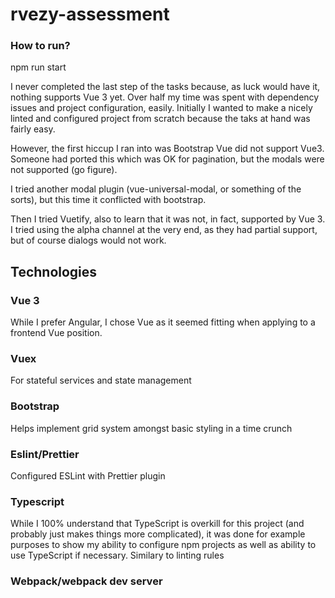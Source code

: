# rvezy-assessment

### How to run?
npm run start

I never completed the last step of the tasks because, as luck would have it, nothing supports Vue 3 yet.  Over half my time was spent with dependency issues and project configuration, easily.  Initially I wanted to make a nicely linted and configured project from scratch because the taks at hand was fairly easy.

However, the first hiccup I ran into was Bootstrap Vue did not support Vue3.  Someone had ported this which was OK for pagination, but the modals were not supported (go figure).

I tried another modal plugin (vue-universal-modal, or something of the sorts), but this time it conflicted with bootstrap.

Then I tried Vuetify, also to learn that it was not, in fact, supported by Vue 3.  I tried using the alpha channel at the very end, as they had partial support, but of course dialogs would not work.

## Technologies
### Vue 3
While I prefer Angular, I chose Vue as it seemed fitting when applying to a frontend Vue position.
### Vuex
For stateful services and state management
### Bootstrap
Helps implement grid system amongst basic styling in a time crunch
### Eslint/Prettier
Configured ESLint with Prettier plugin
### Typescript
While I 100% understand that TypeScript is overkill for this project (and probably just makes things more complicated), it was done for example purposes to show my ability to configure npm projects as well as ability to use TypeScript if necessary.  Similary to linting rules
### Webpack/webpack dev server
